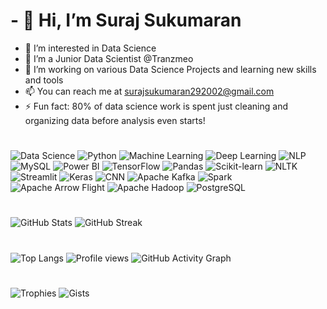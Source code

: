 # - 👋 Hi, I’m Suraj Sukumaran
- 👀 I’m interested in Data Science
- 💼 I’m a Junior Data Scientist @Tranzmeo
- 💞️ I’m working on various Data Science Projects and learning new skills and tools
- 📫 You can reach me at surajsukumaran292002@gmail.com
- ⚡ Fun fact:  80% of data science work is spent just cleaning and organizing data before analysis even starts!

#
   ![Data Science](https://img.shields.io/badge/Data%20Science-4B8BBE?style=for-the-badge&logo=python&logoColor=white) 
   ![Python](https://img.shields.io/badge/Python-3776AB?style=for-the-badge&logo=python&logoColor=white)
   ![Machine Learning](https://img.shields.io/badge/Machine%20Learning-0078D4?style=for-the-badge&logo=tensorflow&logoColor=white)
   ![Deep Learning](https://img.shields.io/badge/Deep%20Learning-FF6F00?style=for-the-badge&logo=pytorch&logoColor=white)
   ![NLP](https://img.shields.io/badge/NLP-4B8BBE?style=for-the-badge&logo=spaCy&logoColor=white)
   ![MySQL](https://img.shields.io/badge/MySQL-4479A1?style=for-the-badge&logo=mysql&logoColor=white)
   ![Power BI](https://img.shields.io/badge/Power%20BI-F2C811?style=for-the-badge&logo=powerbi&logoColor=black)
   ![TensorFlow](https://img.shields.io/badge/TensorFlow-FF6F00?style=for-the-badge&logo=tensorflow&logoColor=white)
   ![Pandas](https://img.shields.io/badge/Pandas-150458?style=for-the-badge&logo=pandas&logoColor=white)
   ![Scikit-learn](https://img.shields.io/badge/Scikit--learn-F7931E?style=for-the-badge&logo=scikitlearn&logoColor=white)
   ![NLTK](https://img.shields.io/badge/NLTK-85C1E9?style=for-the-badge&logo=python&logoColor=white)
   ![Streamlit](https://img.shields.io/badge/Streamlit-FF4B4B?style=for-the-badge&logo=streamlit&logoColor=white)
   ![Keras](https://img.shields.io/badge/Keras-D00000?style=for-the-badge&logo=keras&logoColor=white)
   ![CNN](https://img.shields.io/badge/Convolutional%20Neural%20Networks-0078D7?style=for-the-badge&logo=deeplearningai&logoColor=white)
   ![Apache Kafka](https://img.shields.io/badge/Apache%20Kafka-231F20?style=for-the-badge&logo=apachekafka&logoColor=white)
   ![Spark](https://img.shields.io/badge/Apache%20Spark-E25A1C?style=for-the-badge&logo=apachespark&logoColor=white)
   ![Apache Arrow Flight](https://img.shields.io/badge/Apache%20Arrow%20Flight-FF6600?style=for-the-badge&logo=apachearrow&logoColor=white)
   ![Apache Hadoop](https://img.shields.io/badge/Apache%20Hadoop-66CCFF?style=for-the-badge&logo=apachehadoop&logoColor=black)
   ![PostgreSQL](https://img.shields.io/badge/PostgreSQL-336791?style=for-the-badge&logo=postgresql&logoColor=white)
   

#
   ![GitHub Stats](https://github-readme-stats.vercel.app/api?username=SurajSukumaran29&show_icons=true&theme=radical)
   ![GitHub Streak](https://github-readme-streak-stats.herokuapp.com/?user=SurajSukumaran29&theme=radical)

#

![Top Langs](https://github-readme-stats.vercel.app/api/top-langs/?username=SurajSukumaran29&layout=compact&theme=radical)
![Profile views](https://komarev.com/ghpvc/?username=SurajSukumaran29&label=Profile%20views&color=0e75b6&style=flat)
![GitHub Activity Graph](https://github-readme-activity-graph.vercel.app/graph?username=SurajSukumaran29&theme=github-compact)

#
![Trophies](https://github-profile-trophy.vercel.app/?username=SurajSukumaran29&theme=monokai&no-frame=true&row=2&column=4)
![Gists](https://github-readme-stats.vercel.app/api/gist/SOmeFakeGistID?username=SurajSukumaran29&theme=tokyonight)


  


